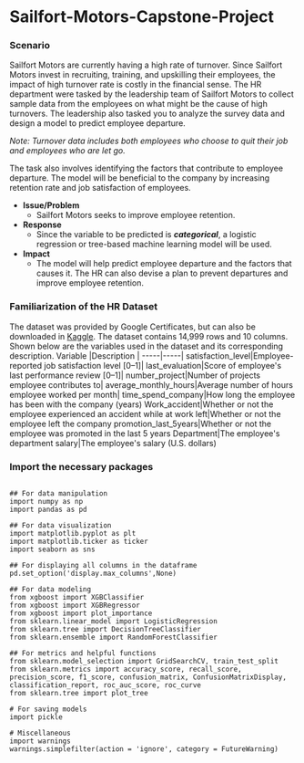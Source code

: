 # Sailfort-Motors-Capstone-Project
### **Scenario**

Sailfort Motors are currently having a high rate of turnover. Since Sailfort Motors invest in recruiting, training, and upskilling their employees, the impact of high turnover rate is costly in the financial sense. The HR department were tasked by the leadership team of Sailfort Motors to collect sample data from the employees on what might be the cause of high turnovers. The leadership also tasked you to analyze the survey data and design a model to predict employee departure.

_Note: Turnover data includes both employees who choose to quit their job and employees who are let go._

The task also involves identifying the factors that contribute to employee departure. The model will be beneficial to the company by increasing retention rate and job satisfaction of employees.

- **Issue/Problem**
  - Sailfort Motors seeks to improve employee retention.
- **Response**
  - Since the variable to be predicted is **_categorical_**, a logistic regression or tree-based machine learning model will be used.
- **Impact**
  - The model will help predict employee departure and the factors that causes it. The HR can also devise a plan to prevent departures and improve employee retention.

### **Familiarization of the HR Dataset**

The dataset was provided by Google Certificates, but can also be downloaded in [Kaggle](https://www.kaggle.com/datasets/mfaisalqureshi/hr-analytics-and-job-prediction?select=HR_comma_sep.csv). The dataset contains 14,999 rows and 10 columns. Shown below are the variables used in the dataset and its corresponding description.
Variable  |Description |
-----|-----| 
satisfaction_level|Employee-reported job satisfaction level [0&ndash;1]|
last_evaluation|Score of employee's last performance review [0&ndash;1]|
number_project|Number of projects employee contributes to|
average_monthly_hours|Average number of hours employee worked per month|
time_spend_company|How long the employee has been with the company (years)
Work_accident|Whether or not the employee experienced an accident while at work
left|Whether or not the employee left the company
promotion_last_5years|Whether or not the employee was promoted in the last 5 years
Department|The employee's department
salary|The employee's salary (U.S. dollars)

### **Import the necessary packages**

```

## For data manipulation
import numpy as np
import pandas as pd

## For data visualization
import matplotlib.pyplot as plt
import matplotlib.ticker as ticker
import seaborn as sns

## For displaying all columns in the dataframe
pd.set_option('display.max_columns',None)

## For data modeling
from xgboost import XGBClassifier
from xgboost import XGBRegressor
from xgboost import plot_importance
from sklearn.linear_model import LogisticRegression
from sklearn.tree import DecisionTreeClassifier
from sklearn.ensemble import RandomForestClassifier

## For metrics and helpful functions
from sklearn.model_selection import GridSearchCV, train_test_split
from sklearn.metrics import accuracy_score, recall_score, precision_score, f1_score, confusion_matrix, ConfusionMatrixDisplay, classification_report, roc_auc_score, roc_curve
from sklearn.tree import plot_tree

# For saving models
import pickle

# Miscellaneous
import warnings
warnings.simplefilter(action = 'ignore', category = FutureWarning)

```


